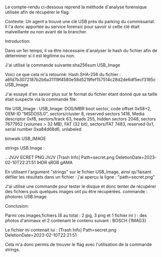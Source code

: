 

Le compte-rendu ci-dessous reprend la méthode d'analyse forensique utilisée afin de récupérer le flag:

Contexte:
Un agent a trouvé une clé USB près du parking du commissariat. Il l'a donc apportée au service forensic pour savoir si cette clé était malveillante ou non avant de la brancher.

Introduction:

Dans un 1er temps, il va être nécessaire d'analyser le hash du fichier afin de déterminer si il est légitime ou non.

J'ai utilisé la commande suivante:sha256sum USB_Image

Voici ce que cela m'a retourné:
Hash SHA-256 du fichier :
a6fd7b3072187b2b6a31119f4580e58d5219fef157514c28d2de6df5ecf3185c USB_Image

J'ai essayé d'en savoir plus sur le format du fichier étant donné que sa taille était suspecte via la commande file:

file USB_Image : USB_Image: DOS/MBR boot sector, code offset 0x58+2, OEM-ID "MSDOS5.0", sectors/cluster 8, reserved sectors 1418, Media descriptor 0xf8, sectors/track 63, heads 255, hidden sectors 2048, sectors 7677952 (volumes > 32 MB), FAT (32 bit), sectors/FAT 7483, reserved 0x1, serial number 0xa84d68d6, unlabeled

binwalk USB_IMAGE

strings USB.Image :

..
JVJV ECRET PNG JVJV [Trash Info] Path=secret.png DeletionDate=2023-02-10T22:21:51 IHDR sRGB gAMA

En utilisant l'argument "strings" sur le fichier USB_Image, ainsi qu'faisant défiler les résultats dans un fichier : j'ai aperçu la ligne : "path=secret.png"

J'ai utilisé une commande pour tester le disque et donc tenter de récupérer des fichiers puis quelques images ont pu être récupérées. commande : photorec USB.Image

Conclusion:

Parmi ces images,fichiers (6 au total : 2 jpg, 3 png et 1 fichier ini ) : des photos d'animaux et 2 contenant le contenu suivant : BOSCH {1MAG3}

Le fichier ini contenait lui : [Trash Info] Path=secret.png DeletionDate=2023-02-10T22:21:51

Cela m'a donc permis de trouver le flag avec l'utilisation de la commande strings.
